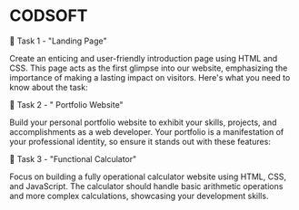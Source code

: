 # CODSOFT

📄 Task 1 - "Landing Page"

Create an enticing and user-friendly introduction page using HTML and CSS. This page acts as the first glimpse into our website, emphasizing the importance of making a lasting impact on visitors. Here's what you need to know about the task:

📁 Task 2 - " Portfolio Website"

Build your personal portfolio website to exhibit your skills, projects, and accomplishments as a web developer. Your portfolio is a manifestation of your professional identity, so ensure it stands out with these features:

🧮 Task 3 - "Functional Calculator"

Focus on building a fully operational calculator website using HTML, CSS, and JavaScript. The calculator should handle basic arithmetic operations and more complex calculations, showcasing your development skills.

